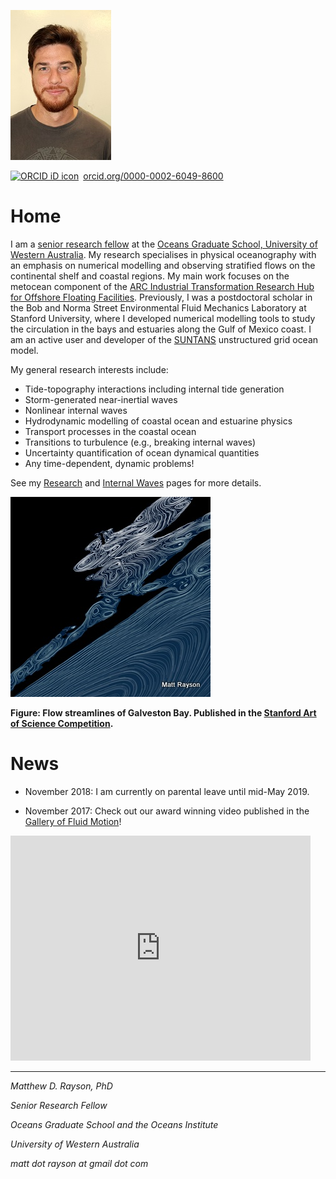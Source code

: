 <!-- ![Lee Waves](images/YosemiteLeeWave480.JPG "Atmospheric lee waves over Half Dome") -->
![Me](images/portrait.JPG) 
<!-- !<div style="text-align:left"><img src ="images/portrait.JPG" align="left"/></div> -->

<div itemscope itemtype="https://schema.org/Person"><a itemprop="sameAs" content="https://orcid.org/0000-0002-6049-8600" href="https://orcid.org/0000-0002-6049-8600" target="orcid.widget" rel="noopener noreferrer" style="vertical-align:top;"><img src="https://orcid.org/sites/default/files/images/orcid_16x16.png" style="width:1em;margin-right:.5em;" alt="ORCID iD icon">orcid.org/0000-0002-6049-8600</a></div>

# Home

I am a [senior research fellow](https://research-repository.uwa.edu.au/en/persons/matt-rayson) at the [Oceans Graduate School, University of Western Australia](https://www.uwa.edu.au/ems/Schools/Oceans-Graduate-School).
 My research specialises in physical oceanography with an emphasis on numerical modelling and
observing stratified flows on the continental shelf and coastal regions. My main work focuses on the metocean component of the [ARC Industrial Transformation Research Hub for Offshore 
Floating Facilities](https://www.offshorehub.edu.au/). Previously, I was a postdoctoral scholar in the Bob and Norma Street Environmental Fluid Mechanics Laboratory at
Stanford University, where I developed numerical modelling tools to study the circulation in the bays and estuaries along the Gulf of Mexico coast. I am an active user and developer of the [SUNTANS](https://github.com/ofringer/suntans) unstructured grid ocean model.

My general research interests include:

- Tide-topography interactions including internal tide generation
- Storm-generated near-inertial waves
- Nonlinear internal waves
- Hydrodynamic modelling of coastal ocean and estuarine physics
- Transport processes in the coastal ocean
- Transitions to turbulence (e.g., breaking internal waves)
- Uncertainty quantification of ocean dynamical quantities
- Any time-dependent, dynamic problems!

See my [Research](Research.md) and [Internal Waves](internalwaves.md) pages for more details. 

![Streamlines](images/Art_vs_Science_Rayson_320.jpg)

**Figure: Flow streamlines of Galveston Bay. Published in the [Stanford Art of Science Competition](https://web.stanford.edu/group/mrs/cgi-bin/wordpress/art-of-science/aos-2013/).**

# News

- November 2018: I am currently on parental leave until mid-May 2019.

- November 2017: Check out our award winning video published in the [Gallery of Fluid Motion](https://gfm.aps.org/)!

<iframe width="480" height="360" src="https://www.youtube.com/embed/Q8DEwt11E64" frameborder="0" allow="autoplay; encrypted-media" allowfullscreen></iframe>

---

*Matthew D. Rayson, PhD*

*Senior Research Fellow*

*Oceans Graduate School and the Oceans Institute*

*University of Western Australia*

*matt dot rayson at gmail dot com*

<!-- Global site tag (gtag.js) - Google Analytics -->
<script async src="https://www.googletagmanager.com/gtag/js?id=UA-130082072-1"></script>
<script>
  window.dataLayer = window.dataLayer || [];
  function gtag(){dataLayer.push(arguments);}
  gtag('js', new Date());

  gtag('config', 'UA-130082072-1');
</script>


